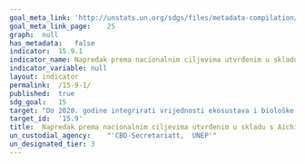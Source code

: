 ```yaml
---	
goal_meta_link:	'http://unstats.un.org/sdgs/files/metadata-compilation/Metadata-Goal-15.pdf'
goal_meta_link_page:	25
graph:	null
has_metadata:	false
indicator:	15.9.1
indicator_name:	Napredak prema nacionalnim ciljevima utvrđenim u skladu s Aichi Biodiversity Target 2 Strateškog plana za biološku raznolikost 2011-2020
indicator_variable:	null
layout:	indicator
permalink:	/15-9-1/
published:	true  
sdg_goal:	15
target:	"Do 2020. godine integrirati vrijednosti ekosustava i biološke raznolikosti u nacionalno i lokalno planiranje, razvojne procese, strategije smanjenja siromaštva i račune."
target_id:	'15.9'
title:	Napredak prema nacionalnim ciljevima utvrđenim u skladu s Aichi Biodiversity Target 2 Strateškog plana za biološku raznolikost 2011-2020
un_custodial_agency:	"'CBD-Secretariatt,  UNEP'"
un_designated_tier:	3
---	
```

